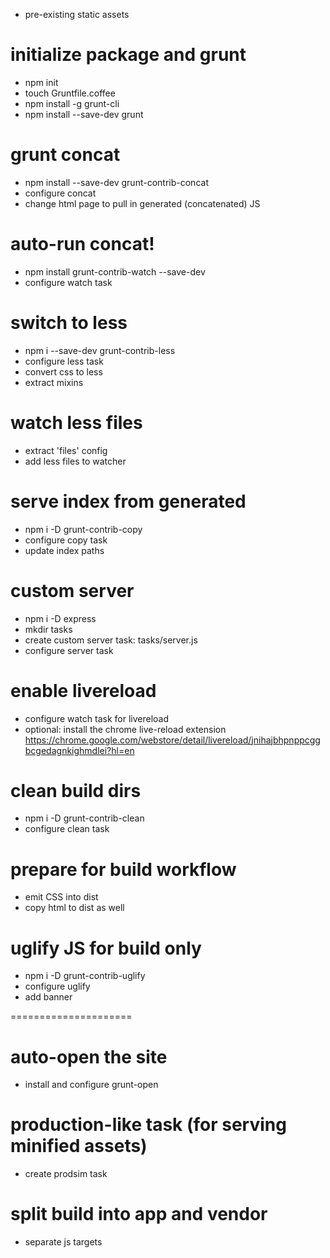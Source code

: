 - pre-existing static assets

# initialize package and grunt

- npm init
- touch Gruntfile.coffee
- npm install -g grunt-cli
- npm install --save-dev grunt

# grunt concat

- npm install --save-dev grunt-contrib-concat
- configure concat
- change html page to pull in generated (concatenated) JS

# auto-run concat!

- npm install grunt-contrib-watch --save-dev
- configure watch task

# switch to less

- npm i --save-dev grunt-contrib-less
- configure less task
- convert css to less
- extract mixins

# watch less files

- extract 'files' config
- add less files to watcher

# serve index from generated

- npm i -D grunt-contrib-copy
- configure copy task
- update index paths

# custom server

- npm i -D express
- mkdir tasks
- create custom server task: tasks/server.js
- configure server task

# enable livereload

- configure watch task for livereload
- optional: install the chrome live-reload extension
  https://chrome.google.com/webstore/detail/livereload/jnihajbhpnppcggbcgedagnkighmdlei?hl=en

# clean build dirs

- npm i -D grunt-contrib-clean
- configure clean task

# prepare for build workflow

- emit CSS into dist
- copy html to dist as well

# uglify JS for build only

- npm i -D grunt-contrib-uglify
- configure uglify
- add banner

=====================

# auto-open the site

- install and configure grunt-open

# production-like task (for serving minified assets)

- create prodsim task

# split build into app and vendor

- separate js targets
